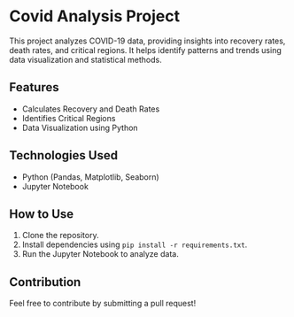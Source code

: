 # Covid Analysis Project

  This project analyzes COVID-19 data, providing insights into recovery rates, death rates, and critical regions. It helps identify patterns and trends using data visualization and statistical methods.

## Features
  - Calculates Recovery and Death Rates
  - Identifies Critical Regions
  - Data Visualization using Python

## Technologies Used
  - Python (Pandas, Matplotlib, Seaborn)
  - Jupyter Notebook

## How to Use
  1. Clone the repository.
  2. Install dependencies using `pip install -r requirements.txt`.
  3. Run the Jupyter Notebook to analyze data.

## Contribution
  Feel free to contribute by submitting a pull request!

